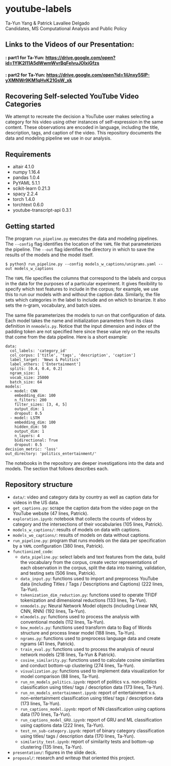 # youtube-labels
Ta-Yun Yang & Patrick Lavallee Delgado <br>
Candidates, MS Computational Analysis and Public Policy

## Links to the Videos of our Presentation:
#### : part1 for Ta-Yun: https://drive.google.com/open?id=1YIK2l11A5dWwmWvrBqFelvuJOIxiGfzs
#### : part2 for Ta-Yun: https://drive.google.com/open?id=1iUnxy5SIP-yXMNWr9KM1qHvK21GsW_xk

## Recovering Self-selected YouTube Video Categories
We attempt to recreate the decision a YouTube user makes selecting a category for his video using other instances of self-expression in the same content. These observations are encoded in language, including the title, description, tags, and caption of the video. This repository documents the data and modeling pipeline we use in our analysis.

## Requirements
- altair 4.1.0
- numpy 1.16.4      
- pandas 1.0.4
- PyYAML 5.1.1 
- scikit-learn 0.21.3
- spacy 2.2.4
- torch 1.4.0       
- torchtext 0.6.0
- youtube-transcript-api 0.3.1

## Getting started
The program `run_pipeline.py` executes the data and modeling pipelines. The `--config` flag identifies the location of the `YAML` file that parameterizes the pipeline. The `--out` flag identifies the directory in which to save the results of the models and the model itself.
```
$ python3 run_pipeline.py --config models_w_captions/unigrams.yaml --out models_w_captions
```
The `YAML` file specifies the columns that correspond to the labels and corpus in the data for the purposes of a particular experiment. It gives flexibility to specify which text features to include in the corpus; for example, we use this to run our models with and without the caption data. Similarly, the file sets which categories in the label to include and on which to binarize. It also sets the n-gram, vocabulary, and batch sizes.

The same file parameterizes the models to run on that configuration of data. Each model takes the name and initialization parameters from its class definition in `nnmodels.py`. Notice that the input dimension and index of the padding token are not specified here since these value rely on the results that come from the data pipeline. Here is a short example:
```
data:
  col_labels: 'category_id'
  col_corpus: ['title', 'tags', 'description', 'caption']
  label_target: 'News & Politics'
  label_others: ['Entertainment']
  splits: [0.4, 0.4, 0.2]
  ngram_size: 1
  vocab_size: 25000
  batch_size: 64
models:
  - model: CNN
    embedding_dim: 100
    n_filters: 200
    filter_sizes: [3, 4, 5]
    output_dim: 1
    dropout: 0.5
  - model: LSTM
    embedding_dim: 100
    hidden_dim: 50
    output_dim: 1
    n_layers: 4
    bidirectional: True
    dropout: 0.5
decision_metric: 'loss'
out_directory: 'politics_entertainment/'
```

The notebooks in the repository are deeper investigations into the data and models. The section that follows describes each.

## Repository structure
- `data/`: video and category data by country as well as caption data for videos in the US data.
- `get_captions.py`: scrape the caption data from the video page on the YouTube website (47 lines, Patrick).
- `exploration.ipynb`: notebook that collects the counts of videos by category and the intersections of their vocabularies (105 lines, Patrick).
- `models_w_captions/`: results of models on data with captions.
- `models_wo_captions/`: results of models on data without captions.
- `run_pipeline.py`: program that runs models on the data per specification by a `YAML` configuration (380 lines, Patrick).
- `functionized_code`:
    - `data_pipeline.py`: select labels and text features from the data, build the vocabulary from the corpus, create vector representations of each observation in the corpus, split the data into training, validation, and testing sets (506 lines, Patrick).
    - `data_input.py`: functions used to import and preprocess YouTube data (including Titles / Tags / Descriptions and Captions) (222 lines, Ta-Yun).
    - `tokenization_dim_reduction.py`: functions used to operate TFIDF tokenization and dimensional reductions (133 lines, Ta-Yun).
    - `nnmodels.py`: Neural Network Model objects (including Linear NN, CNN, RNN) (192 lines, Ta-Yun).
    - `mlmodels.py`: functions used to process the analysis with conventional models (112 lines, Ta-Yun).
    - `bow_models.py`: functions used transform data to Bag of Words structure and process linear model (188 lines, Ta-Yun).
    - `ngrams.py`: functions used to preprocess language data and create ngrams (41 lines, Patrick).
    - `train_eval.py`: functions used to process the analysis of neural network models (218 lines, Ta-Yun & Patrick).
    - `cosine_similarity.py`: functions used to calculate cosine similarities and conduct bottom-up clustering (274 lines, Ta-Yun).
    - `visualization.py`: functions used to implement data visualization for model comparison (88 lines, Ta-Yun).
    - `run_nn_models_politics.ipynb`: report of politics v.s. non-politics classification using titles/ tags / description data (173 lines, Ta-Yun).
    - `run_nn_models_entertainment.ipynb`: report of entertainment v.s. non-entertainment classification using titles/ tags / description data (173 lines, Ta-Yun).
    - `run_captions_model.ipynb`: report of NN classification using captions data (170 lines, Ta-Yun).
    - `run_captions_model_GRU.ipynb`: report of GRU and ML classification using captions data (222 lines, Ta-Yun).
    - `test_nn_sub-category.ipynb`: report of binary category classification using titles/ tags / description data (170 lines, Ta-Yun).
    - `similarity_test.ipynb`: report of similarity tests and bottom-up clustering (135 lines, Ta-Yun).
- `presentation/`: figures in the slide deck.
- `proposal/`: research and writeup that oriented this project.
